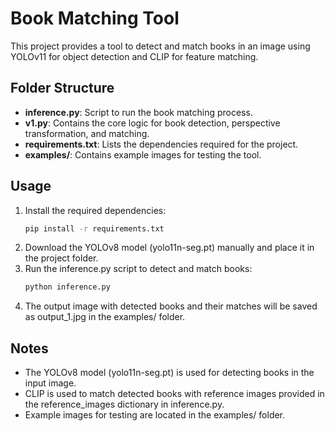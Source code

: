 # Book Matching Tool

This project provides a tool to detect and match books in an image using YOLOv11 for object detection and CLIP for feature matching.

## Folder Structure

- **inference.py**: Script to run the book matching process.
- **v1.py**: Contains the core logic for book detection, perspective transformation, and matching.
- **requirements.txt**: Lists the dependencies required for the project.
- **examples/**: Contains example images for testing the tool.

## Usage

1. Install the required dependencies:
   ```bash
   pip install -r requirements.txt
   ```
2. Download the YOLOv8 model (yolo11n-seg.pt) manually and place it in the project folder.
3. Run the inference.py script to detect and match books:
    ```bash
    python inference.py
    ```
4. The output image with detected books and their matches will be saved as output_1.jpg in the examples/ folder.

## Notes
- The YOLOv8 model (yolo11n-seg.pt) is used for detecting books in the input image.
- CLIP is used to match detected books with reference images provided in the reference_images dictionary in inference.py.
- Example images for testing are located in the examples/ folder.